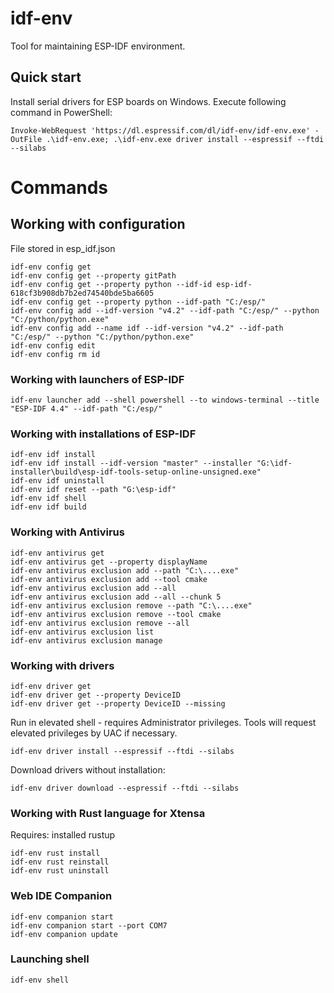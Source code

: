 # idf-env

Tool for maintaining ESP-IDF environment.

## Quick start

Install serial drivers for ESP boards on Windows. Execute following command in PowerShell:

```
Invoke-WebRequest 'https://dl.espressif.com/dl/idf-env/idf-env.exe' -OutFile .\idf-env.exe; .\idf-env.exe driver install --espressif --ftdi --silabs
```

# Commands

## Working with configuration

File stored in esp_idf.json
```
idf-env config get
idf-env config get --property gitPath
idf-env config get --property python --idf-id esp-idf-618cf3b908db7b2ed74540bde5ba6605
idf-env config get --property python --idf-path "C:/esp/"
idf-env config add --idf-version "v4.2" --idf-path "C:/esp/" --python "C:/python/python.exe"
idf-env config add --name idf --idf-version "v4.2" --idf-path "C:/esp/" --python "C:/python/python.exe"
idf-env config edit
idf-env config rm id
```

### Working with launchers of ESP-IDF
```
idf-env launcher add --shell powershell --to windows-terminal --title "ESP-IDF 4.4" --idf-path "C:/esp/"
```

### Working with installations of ESP-IDF
``` 
idf-env idf install
idf-env idf install --idf-version "master" --installer "G:\idf-installer\build\esp-idf-tools-setup-online-unsigned.exe"
idf-env idf uninstall
idf-env idf reset --path "G:\esp-idf"
idf-env idf shell
idf-env idf build
```

### Working with Antivirus

```
idf-env antivirus get
idf-env antivirus get --property displayName
idf-env antivirus exclusion add --path "C:\....exe"
idf-env antivirus exclusion add --tool cmake
idf-env antivirus exclusion add --all
idf-env antivirus exclusion add --all --chunk 5
idf-env antivirus exclusion remove --path "C:\....exe"
idf-env antivirus exclusion remove --tool cmake
idf-env antivirus exclusion remove --all
idf-env antivirus exclusion list
idf-env antivirus exclusion manage
```


### Working with drivers

```
idf-env driver get
idf-env driver get --property DeviceID
idf-env driver get --property DeviceID --missing
```

Run in elevated shell - requires Administrator privileges.
Tools will request elevated privileges by UAC if necessary.

```
idf-env driver install --espressif --ftdi --silabs
```

Download drivers without installation:

```
idf-env driver download --espressif --ftdi --silabs
```

### Working with Rust language for Xtensa

Requires: installed rustup

```
idf-env rust install
idf-env rust reinstall
idf-env rust uninstall
```


### Web IDE Companion

```
idf-env companion start
idf-env companion start --port COM7
idf-env companion update
```

### Launching shell

```
idf-env shell
```
